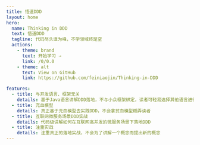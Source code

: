 ```yaml
---
title: 悟道DDD
layout: home
hero:
  name: Thinking in DDD
  text: 悟道DDD
  tagline: 代码尽头谁为峰，不学领域终是空
  actions:
    - theme: brand
      text: 开始学习 →
      link: /0/0.0
    - theme: alt
      text: View on GitHub
      link: https://github.com/feiniaojin/Thinking-in-DDD

features:
  - title: 与开发语言、框架无关
    details: 基于Java语言讲解DDD落地，不与小众框架绑定，读者可轻易选择其他语言进行实践
  - title: 充血模型
    details: 真正基于充血模型去实践DDD，不会拿贫血模型糊弄读者
  - title: 互联网微服务场景DDD实战
    details: 代码级讲解如何在互联网高并发的微服务场景下落地DDD
  - title: 注重实战
    details: 注重真正的落地实战，不会为了讲解一个概念而提出新的概念
---
```

